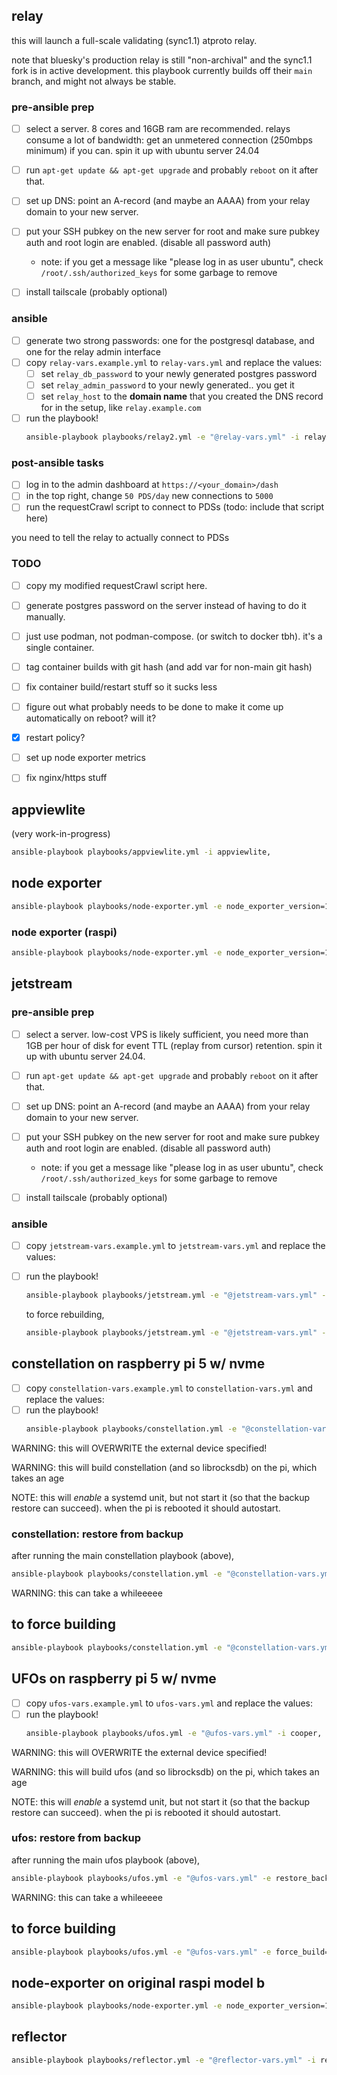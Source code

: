 
## relay

this will launch a full-scale validating (sync1.1) atproto relay.

note that bluesky's production relay is still "non-archival" and the sync1.1 fork is in active development. this playbook currently builds off their `main` branch, and might not always be stable.


### pre-ansible prep

- [ ] select a server. 8 cores and 16GB ram are recommended. relays consume a lot of bandwidth: get an unmetered connection (250mbps minimum) if you can. spin it up with ubuntu server 24.04
- [ ] run `apt-get update && apt-get upgrade` and probably `reboot` on it after that.
- [ ] set up DNS: point an A-record (and maybe an AAAA) from your relay domain to your new server.
- [ ] put your SSH pubkey on the new server for root and make sure pubkey auth and root login are enabled. (disable all password auth)
    - note: if you get a message like "please log in as user ubuntu", check `/root/.ssh/authorized_keys` for some garbage to remove
- [ ] install tailscale (probably optional)


### ansible

- [ ] generate two strong passwords: one for the postgresql database, and one for the relay admin interface
- [ ] copy `relay-vars.example.yml` to `relay-vars.yml` and replace the values:
  - [ ] set `relay_db_password` to your newly generated postgres password
  - [ ] set `relay_admin_password` to your newly generated.. you get it
  - [ ] set `relay_host` to the **domain name** that you created the DNS record for in the setup, like `relay.example.com`
- [ ] run the playbook!
  ```bash
  ansible-playbook playbooks/relay2.yml -e "@relay-vars.yml" -i relay2,
  ```

### post-ansible tasks

- [ ] log in to the admin dashboard at `https://<your_domain>/dash`
- [ ] in the top right, change `50 PDS/day` new connections to `5000`
- [ ] run the requestCrawl script to connect to PDSs (todo: include that script here)

you need to tell the relay to actually connect to PDSs


### TODO

- [ ] copy my modified requestCrawl script here.
- [ ] generate postgres password on the server instead of having to do it manually.
- [ ] just use podman, not podman-compose. (or switch to docker tbh). it's a single container.
- [ ] tag container builds with git hash (and add var for non-main git hash)
- [ ] fix container build/restart stuff so it sucks less
- [ ] figure out what probably needs to be done to make it come up automatically on reboot? will it?
- [x] restart policy?
- [ ] set up node exporter metrics
- [ ] fix nginx/https stuff


## appviewlite

(very work-in-progress)

```bash
ansible-playbook playbooks/appviewlite.yml -i appviewlite,
```


## node exporter

```bash
ansible-playbook playbooks/node-exporter.yml -e node_exporter_version=1.8.2 -e node_exporter_arch=linux-amd64 -i appviewlite, -u root
```

### node exporter (raspi)

```bash
ansible-playbook playbooks/node-exporter.yml -e node_exporter_version=1.9.1 -e node_exporter_arch=linux-arm64 -i cassiopeia, -u pi
```

## jetstream

### pre-ansible prep

- [ ] select a server. low-cost VPS is likely sufficient, you need more than 1GB per hour of disk for event TTL (replay from cursor) retention. spin it up with ubuntu server 24.04.
- [ ] run `apt-get update && apt-get upgrade` and probably `reboot` on it after that.
- [ ] set up DNS: point an A-record (and maybe an AAAA) from your relay domain to your new server.
- [ ] put your SSH pubkey on the new server for root and make sure pubkey auth and root login are enabled. (disable all password auth)
    - note: if you get a message like "please log in as user ubuntu", check `/root/.ssh/authorized_keys` for some garbage to remove
- [ ] install tailscale (probably optional)


### ansible

- [ ] copy `jetstream-vars.example.yml` to `jetstream-vars.yml` and replace the values:
- [ ] run the playbook!
  ```bash
  ansible-playbook playbooks/jetstream.yml -e "@jetstream-vars.yml" -i jetstream2,
  ```

  to force rebuilding,
  ```bash
  ansible-playbook playbooks/jetstream.yml -e "@jetstream-vars.yml" -e force_build=1 -i jetstream2,
  ```


## constellation on raspberry pi 5 w/ nvme

- [ ] copy `constellation-vars.example.yml` to `constellation-vars.yml` and replace the values:
- [ ] run the playbook!
  ```bash
  ansible-playbook playbooks/constellation.yml -e "@constellation-vars.yml" -i cassiopeia,
  ```

WARNING: this will OVERWRITE the external device specified!

WARNING: this will build constellation (and so librocksdb) on the pi, which takes an age

NOTE: this will _enable_ a systemd unit, but not start it (so that the backup restore can succeed). when the pi is rebooted it should autostart.

### constellation: restore from backup

after running the main constellation playbook (above),

```bash
ansible-playbook playbooks/constellation.yml -e "@constellation-vars.yml" -e restore_backup=1 -i cassiopeia,
```

WARNING: this can take a whileeeee

## to force building

```bash
ansible-playbook playbooks/constellation.yml -e "@constellation-vars.yml" -e force_build=1 -i cassiopeia, -v
```


## UFOs on raspberry pi 5 w/ nvme

- [ ] copy `ufos-vars.example.yml` to `ufos-vars.yml` and replace the values:
- [ ] run the playbook!
  ```bash
  ansible-playbook playbooks/ufos.yml -e "@ufos-vars.yml" -i cooper,
  ```

WARNING: this will OVERWRITE the external device specified!

WARNING: this will build ufos (and so librocksdb) on the pi, which takes an age

NOTE: this will _enable_ a systemd unit, but not start it (so that the backup restore can succeed). when the pi is rebooted it should autostart.

### ufos: restore from backup

after running the main ufos playbook (above),

```bash
ansible-playbook playbooks/ufos.yml -e "@ufos-vars.yml" -e restore_backup=1 -i cooper,
```

WARNING: this can take a whileeeee

## to force building

```bash
ansible-playbook playbooks/ufos.yml -e "@ufos-vars.yml" -e force_build=1 -i cooper, -v
```


## node-exporter on original raspi model b

```bash
ansible-playbook playbooks/node-exporter.yml -e node_exporter_version=1.9.1 -e node_exporter_arch=linux-armv6 -i <hostname>, -u root
```

## reflector

```bash
ansible-playbook playbooks/reflector.yml -e "@reflector-vars.yml" -i reflector,
```
